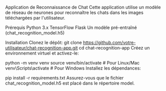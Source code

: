 Application de Reconnaissance de Chat
Cette application utilise un modèle de réseau de neurones pour reconnaître les chats dans les images téléchargées par l'utilisateur.

Prérequis
Python 3.x
TensorFlow
Flask
Un modèle pré-entraîné (chat_recognition_model.h5)

Installation
Clonez le dépôt: git clone https://github.com/votre-utilisateur/chat-recognition-app.git
cd chat-recognition-app
Créez un environnement virtuel et activez-le:

python -m venv venv
source venv/bin/activate  # Pour Linux/Mac
venv\Scripts\activate  # Pour Windows
Installez les dépendances:


pip install -r requirements.txt
Assurez-vous que le fichier chat_recognition_model.h5 est placé dans le répertoire model.


